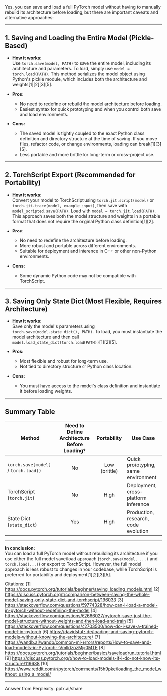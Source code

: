 Yes, you can save and load a full PyTorch model without having to manually rebuild its architecture before loading, but there are important caveats and alternative approaches:

---

## 1. Saving and Loading the Entire Model (Pickle-Based)

- **How it works:**  
  Use `torch.save(model, PATH)` to save the entire model, including its architecture and parameters. To load, simply use `model = torch.load(PATH)`. This method serializes the model object using Python's pickle module, which includes both the architecture and weights[1][2][3][5].

- **Pros:**  
  - No need to redefine or rebuild the model architecture before loading.
  - Easiest syntax for quick prototyping and when you control both save and load environments.

- **Cons:**  
  - The saved model is tightly coupled to the exact Python class definition and directory structure at the time of saving. If you move files, refactor code, or change environments, loading can break[1][3][5].
  - Less portable and more brittle for long-term or cross-project use.

---

## 2. TorchScript Export (Recommended for Portability)

- **How it works:**  
  Convert your model to TorchScript using `torch.jit.script(model)` or `torch.jit.trace(model, example_input)`, then save with `model_scripted.save(PATH)`. Load with `model = torch.jit.load(PATH)`. This approach saves both the model structure and weights in a portable format that does not require the original Python class definition[1][2].

- **Pros:**  
  - No need to redefine the architecture before loading.
  - More robust and portable across different environments.
  - Suitable for deployment and inference in C++ or other non-Python environments.

- **Cons:**  
  - Some dynamic Python code may not be compatible with TorchScript.

---

## 3. Saving Only State Dict (Most Flexible, Requires Architecture)

- **How it works:**  
  Save only the model's parameters using `torch.save(model.state_dict(), PATH)`. To load, you must instantiate the model architecture and then call `model.load_state_dict(torch.load(PATH))`[1][2][5].

- **Pros:**  
  - Most flexible and robust for long-term use.
  - Not tied to directory structure or Python class location.

- **Cons:**  
  - You must have access to the model's class definition and instantiate it before loading weights.

---

## Summary Table

| Method                         | Need to Define Architecture Before Loading? | Portability        | Use Case                               |
|---------------------------------|:------------------------------------------:|:------------------:|----------------------------------------|
| `torch.save(model)` / `torch.load()` | No                                       | Low (brittle)      | Quick prototyping, same environment    |
| TorchScript (`torch.jit`)       | No                                        | High               | Deployment, cross-platform inference   |
| State Dict (`state_dict`)       | Yes                                       | High               | Production, research, code evolution   |

---

**In conclusion:**  
You can load a full PyTorch model without rebuilding its architecture if you use either the full model save/load approach (`torch.save(model, ...)` and `torch.load(...)`) or export to TorchScript. However, the full model approach is less robust to changes in your codebase, while TorchScript is preferred for portability and deployment[1][2][3][5].

Citations:
[1] https://docs.pytorch.org/tutorials/beginner/saving_loading_models.html
[2] https://discuss.pytorch.org/t/comparison-between-saving-the-whole-model-saving-only-state-dict-and-torchscript/196033
[3] https://stackoverflow.com/questions/59774328/how-can-i-load-a-model-in-pytorch-without-redefining-the-model
[4] https://stackoverflow.com/questions/62666027/pytorch-save-just-the-model-structure-without-weights-and-then-load-and-train
[5] https://stackoverflow.com/questions/42703500/how-do-i-save-a-trained-model-in-pytorch
[6] https://davidstutz.de/loading-and-saving-pytorch-models-without-knowing-the-architecture/
[7] https://wandb.ai/wandb/common-ml-errors/reports/How-to-save-and-load-models-in-PyTorch--VmlldzozMjg0MTE
[8] https://docs.pytorch.org/tutorials/beginner/basics/saveloadrun_tutorial.html
[9] https://discuss.pytorch.org/t/how-to-load-models-if-i-do-not-know-its-structure/119638
[10] https://www.reddit.com/r/pytorch/comments/15h9pke/loading_the_model_without_using_a_model/

---
Answer from Perplexity: pplx.ai/share
